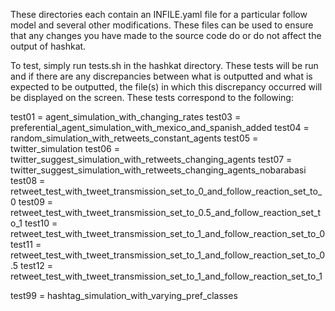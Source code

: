 These directories each contain an INFILE.yaml file for a particular follow model and several other modifications. These files can be used to ensure that any changes you have made to the source code do or do not affect the output of hashkat.

To test, simply run tests.sh in the hashkat directory. These tests will be run and if there are any discrepancies between what is outputted and what is expected to be outputted, the file(s) in which this discrepancy occurred will be displayed on the screen. These tests correspond to the following:

test01 = agent_simulation_with_changing_rates
test03 = preferential_agent_simulation_with_mexico_and_spanish_added
test04 = random_simulation_with_retweets_constant_agents
test05 = twitter_simulation
test06 = twitter_suggest_simulation_with_retweets_changing_agents
test07 = twitter_suggest_simulation_with_retweets_changing_agents_nobarabasi
test08 = retweet_test_with_tweet_transmission_set_to_0_and_follow_reaction_set_to_0
test09 = retweet_test_with_tweet_transmission_set_to_0.5_and_follow_reaction_set_to_1
test10 = retweet_test_with_tweet_transmission_set_to_1_and_follow_reaction_set_to_0
test11 = retweet_test_with_tweet_transmission_set_to_1_and_follow_reaction_set_to_0.5
test12 = retweet_test_with_tweet_transmission_set_to_1_and_follow_reaction_set_to_1

test99 = hashtag_simulation_with_varying_pref_classes


